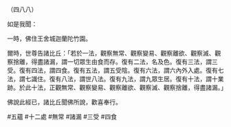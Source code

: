 （四八八）

如是我聞：

一時，佛住王舍城迦蘭陀竹園。

爾時，世尊告諸比丘：「若於一法，觀察無常、觀察變易、觀察離欲、觀察滅、觀察捨離，得盡諸漏，謂一切眾生由食而存。復有二法，名及色。復有三法，謂三受。復有四法，謂四食。復有五法，謂五受陰。復有六法，謂六內外入處。復有七法，謂七識住。復有八法，謂世八法。復有九法，謂九眾生居。復有十法，謂十業跡。於此十法，正觀無常、觀察變易、觀察離欲、觀察滅、觀察捨離，得盡諸漏。」

佛說此經已，諸比丘聞佛所說，歡喜奉行。



#五蘊
#十二處
#無常
#諸漏
#三受
#四食
